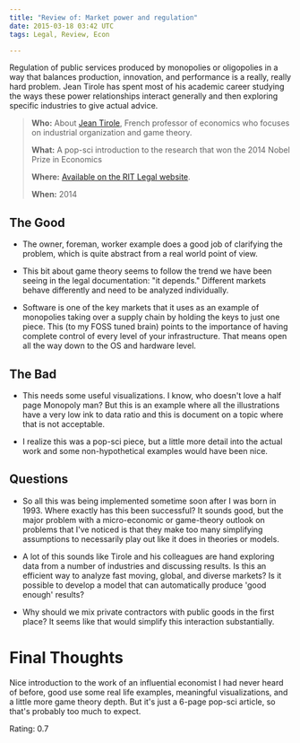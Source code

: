 ```yaml
---
title: "Review of: Market power and regulation"
date: 2015-03-18 03:42 UTC
tags: Legal, Review, Econ

---
```


Regulation of public services produced by monopolies or oligopolies in a way that balances production, innovation, and performance is a really, really hard problem. Jean Tirole has spent most of his academic career studying the ways these power relationships interact generally and then exploring specific industries to give actual advice.


> **Who:** About [Jean Tirole](http://en.wikipedia.org/wiki/Jean_Tirole), French professor of economics who focuses on industrial organization and game theory.
>
> **What:** A pop-sci introduction to the research that won the 2014 Nobel Prize in Economics
>
> **Where:** [Available on the RIT Legal website](http://bizlegfoss-ritigm.rhcloud.com/static/books/nobel-popular-economicsciences2014.pdf).
>
> **When:** 2014


## The Good

* The owner, foreman, worker example does a good job of clarifying the problem, which is quite abstract from a real world point of view.

* This bit about game theory seems to follow the trend we have been seeing in the legal documentation: "it depends." Different markets behave differently and need to be analyzed individually.

* Software is one of the key markets that it uses as an example of monopolies taking over a supply chain by holding the keys to just one piece. This (to my FOSS tuned brain) points to the importance of having complete control of every level of your infrastructure. That means open all the way down to the OS and hardware level.


## The Bad

* This needs some useful visualizations. I know, who doesn't love a half page Monopoly man? But this is an example where all the illustrations have a very low ink to data ratio and this is document on a topic where that is not acceptable.

* I realize this was a pop-sci piece, but a little more detail into the actual work and some non-hypothetical examples would have been nice.


## Questions

* So all this was being implemented sometime soon after I was born in 1993. Where exactly has this been successful? It sounds good, but the major problem with a micro-economic or game-theory outlook on problems that I've noticed is that they make too many simplifying assumptions to necessarily play out like it does in theories or models.

* A lot of this sounds like Tirole and his colleagues are hand exploring data from a number of industries and discussing results. Is this an efficient way to analyze fast moving, global, and diverse markets? Is it possible to develop a model that can automatically produce 'good enough' results?

* Why should we mix private contractors with public goods in the first place? It seems like that would simplify this interaction substantially.


# Final Thoughts

Nice introduction to the work of an influential economist I had never heard of before, good use some real life examples, meaningful visualizations, and a little more game theory depth. But it's just a 6-page pop-sci article, so that's probably too much to expect.

Rating: 0.7
